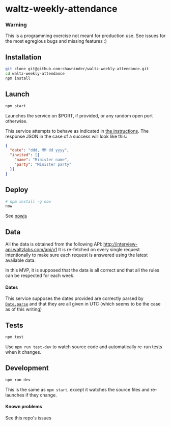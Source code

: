 # waltz-weekly-attendance

### Warning

This is a programming exercise not meant for production use. See issues for the most egregious bugs and missing features :)

## Installation

```sh
git clone git@github.com:shawninder/waltz-weekly-attendance.git
cd waltz-weekly-attendance
npm install
```

## Launch

```sh
npm start
```
Launches the service on $PORT, if provided, or any random open port otherwise.

This service attempts to behave as indicated in [the instructions](http://interview-api.waltzlabs.com/). The response JSON in the case of a success will look like this:

```json
{
  "date": "ddd, MM dd yyyy",
  "invited": [{
    "name": "Minister name",
    "party": "Minister party"
  }]
}
```

## Deploy

```sh
# npm install -g now
now
```
See [nowjs](https://zeit.co/now)

## Data

All the data is obtained from the following API: http://interview-api.waltzlabs.com/api/v1
It is re-fetched on every single request intentionally to make sure each request is answered using the latest available data.

In this MVP, it is supposed that the data is all correct and that all the rules can be respected for each week.

#### Dates

This service supposes the dates provided are correctly parsed by [`Date.parse`](https://developer.mozilla.org/en-US/docs/Web/JavaScript/Reference/Global_Objects/Date/parse) and that they are all given in UTC (which seems to be the case as of this writing)

## Tests

```sh
npm test
```

Use `npm run test-dev` to watch source code and automatically re-run tests when it changes.

## Development

```sh
npm run dev
```

This is the same as `npm start`, except it watches the source files and re-launches if they change.

#### Known problems

See this repo's issues

